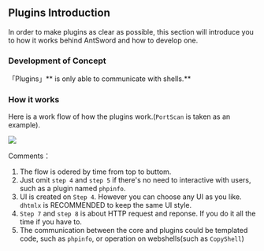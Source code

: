 Plugins Introduction
---

In order to make plugins as clear as possible, this section will introduce you to how it works behind AntSword and how to develop one.

### Development of Concept

「Plugins」** is only able to communicate with shells.**


### How it works

Here is a work flow of how the plugins work.(`PortScan` is taken as an example).

![][img_introduce_1]

Comments：

1. The flow is odered by time from top to buttom.
2. Just omit `step 4` and `step 5` if there's no need to interactive with users, such as a plugin named `phpinfo`.
3. UI is created on `Step 4`. However you can choose any UI as you like. `dhtmlx` is RECOMMENDED to keep the same UI style.
4. `Step 7` and `step 8` is about HTTP request and reponse. If you do it all the time if you have to.
5. The communication between the core and plugins could be templated code, such as `phpinfo`, or operation on webshells(such as `CopyShell`)

[img_introduce_1]: http://7xtigg.com1.z0.glb.clouddn.com/doc/plugin_dev/introduce_1.png
